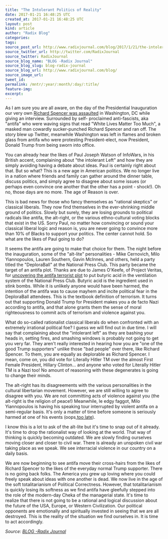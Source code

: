 ```yaml
---
title: "The Intolerant Politics of Reality"
date: 2017-01-21 16:48:25 UTC
created_at: 2017-01-21 16:48:25 UTC
layout: post
kind: article
author: "Radix Blog"
categories: 
tags: 
source_post_url: http://www.radixjournal.com/blog/2017/1/21/the-intolerant-politics-of-reality
source_twitter_url: http://twitter.com/RadixJournal
source_twitter: RadixJournal
source_blog_name: "BLOG -Radix Journal"
source_blog_slug: blog-radix-journal
source_blog_url: http://www.radixjournal.com/blog/
source_image_url: 
tweet_id:
permalink: /mntr/:year/:month/:day/:title/
feature-img: 
excerpt:
---
```

<p>As I am sure you are all aware, on the day of the Presidential Inauguration our very own <a href="http://www.altright.com/2017/01/20/richard-spencer-assaulted-in-washington-dc/">Richard Spencer was assaulted</a> in Washington, DC while giving an interview. Surrounded by self- proclaimed anti-fascists, aka "antifa" who were waving signs that read "White Lives Matter Too Much", a masked man cowardly sucker-punched Richard Spencer and ran off. The story blew up Twitter, meanwhile Washington was left in flames and broken glass from antifa who were protesting President-elect, now President, Donald Trump from being sworn into office.</p>
<p>You can already hear the likes of Paul Joseph Watson of InfoWars, in his British accent, complaining about "the intolerant Left" and how they are simply avoiding having a debate about ideas. Paul is certainly right about that. But so what? This is a new age in American politics. We no longer live in a nation where friends and family can gather around the dinner table, discuss politics, and simply agree to disagree about some issues (or perhaps even convince one another that the other has a point - shock!). Oh no, those days are no more. The age of Reason is over.</p>
<p>This is bad news for those who fancy themselves as "rational skeptics" or classical liberals. They now find themselves in the ever-shrinking middle ground of politics. Slowly but surely, they are losing grounds to political radicals like antifa, the alt-right, or the various ethno-cultural voting blocks that exist in the US. Sorry Paul, no matter how convincing or sound your classical liberal logic and reason is, you are never going to convince more than 10% of Blacks to support your politics. The center cannot hold. So what are the likes of Paul going to do?</p>
<p>It seems the antifa are going to make that choice for them. The night before the inauguration, some of the "alt-lite" personalities - Mike Cernovich, Milo Yiannopoulos, Lauren Southern, Gavin McInnes, and others, held a party titled the "DeploraBall" at the National Press Club. This party became the target of an antifa plot. Thanks are due to James O'Keefe, of Project Veritas, for <a href="https://www.youtube.com/watch?v=MHZSfhd1X_8">uncovering the antifa terrorist plot</a> to put butyric acid in the ventilation system of the National Press Club. Butyric acid is the ingredient used in stink bombs. While it is unlikely anyone would have been harmed, the intention of the antifa was to cause mayhem and incite political fear in the DeploraBall attendees. This is the textbook definition of terrorism. It turns out that supporting Donald Trump for President makes you a de facto Nazi according to antifa, and that alone grants them the sense of moral righteousness to commit acts of terrorism and violence against you.</p>
<p>What do so-called rationalist classical liberals do when confronted with an extremely irrational political foe? I guess we will find out in due time. I will say that complaining about the "intolerant left" as they are bashing your heads in, setting fires, and smashing windows is
probably not going to get you very far. They aren't really interested in hearing how you are "one of the good Trump supporters" unlike those "bad people" over there, like Richard Spencer. To them, you are equally as deplorable as Richard Spencer. I mean, come on, you did vote for Literally Hitler TM over the almost First Female President, Hillary Clinton... and anyone who voted for Literally Hitler TM is a Nazi too! No amount of reasoning with these degenerates is going to change their minds.</p>
<p>The alt-right has its disagreements with the various personalities in the cultural libertarian movement. However, we are still willing to agree to disagree with you. We are not committing acts of violence against you (the alt-right is the religion of peace!) Meanwhile, le edgy faggot, Milo Yiannopoulos is having his speaking tour interrupted by violent antifa on a semi-regular basis. It's only a matter of time before someone is seriously harmed at one of his events (oops,<a href="http://www.cbsnews.com/news/suspect-custody-trump-protest-shooting-milo-yiannopoulos-event-seattle-police/">too late</a>).</p>
<p>I know this is a lot to ask of the alt-lite but it's time to snap out of it already. It's time to drop the rationalist way of looking at the world. That way of thinking is quickly becoming outdated. We are slowly finding ourselves moving closer and closer to civil war. There is already an unspoken civil war taking place as we speak. We see interracial violence in our country on a daily basis.</p>
<p>We are now beginning to see antifa move their cross-hairs from the likes of Richard Spencer to the likes of the everyday normal Trump supporter. There is no going back folks. The America you grew up loving where you could freely speak about ideas with one another is dead. We now live in the age of the soft totalitarianism of Political Correctness. However, that totalitarianism is quickly losing its softness as we find antifa have gleefully stepped into the role of the modern-day Cheka of the managerial state. It's time to realize that there is not going to be a rational and logical discussion about the future of the USA, Europe, or Western Civilization. Our political opponents are emotionally and spiritually invested in seeing that we are all destroyed. This is the reality of the situation we find ourselves in. It is time to act accordingly.</p><div class="">
    <i>Source: <a href="http://www.radixjournal.com/blog/">BLOG -Radix Journal</a></i>
</div>
